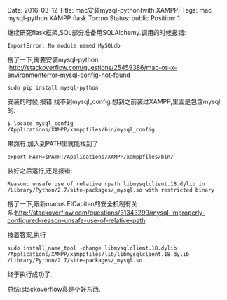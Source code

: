 Date: 2016-03-12
Title: mac安装mysql-python(with XAMPP)
Tags:  mac mysql-python XAMPP flask
Toc:no
Status: public
Position: 1

继续研究flask框架,SQL部分准备用SQLAlchemy.调用的时候报错:

```
ImportError: No module named MySQLdb
```

搜了一下,需要安装mysql-python :http://stackoverflow.com/questions/25459386/mac-os-x-environmenterror-mysql-config-not-found
```
sudo pip install mysql-python
```
安装的时候,报错 找不到mysql_config.想到之前装过XAMPP,里面是包含mysql的.
```
$ locate mysql_config
/Applications/XAMPP/xamppfiles/bin/mysql_config

```
果然有.加入到PATH里就能找到了
```
export PATH=$PATH:/Applications/XAMPP/xamppfiles/bin/
```

装好之后运行,还是报错:
```
Reason: unsafe use of relative rpath libmysqlclient.18.dylib in /Library/Python/2.7/site-packages/_mysql.so with restricted binary
```

搜了一下,跟新macos EICapitan的安全机制有关系:http://stackoverflow.com/questions/31343299/mysql-improperly-configured-reason-unsafe-use-of-relative-path

按着答案,执行
```
sudo install_name_tool -change libmysqlclient.18.dylib /Applications/XAMPP/xamppfiles/lib/libmysqlclient.18.dylib /Library/Python/2.7/site-packages/_mysql.so
```
终于执行成功了.

总结:stackoverflow真是个好东西.
